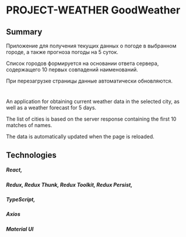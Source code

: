 # PROJECT-WEATHER   GoodWeather



## Summary

Приложение для получения текущих данных о погоде в выбранном городе, а также прогноза погоды на 5 суток.

Список городов формируется на основании ответа сервера, содержащего 10 первых совпадений наименований.

При перезагрузке страницы данные автоматически обновляются.

#

An application for obtaining current weather data in the selected city, as well as a weather forecast for 5 days.

The list of cities is based on the server response containing the first 10 matches of names.

The data is automatically updated when the page is reloaded.



## Technologies

##### React,                                                                   
##### Redux, Redux Thunk, Redux Toolkit, Redux Persist,
##### TypeScript,                                       
##### Axios
##### Material UI
